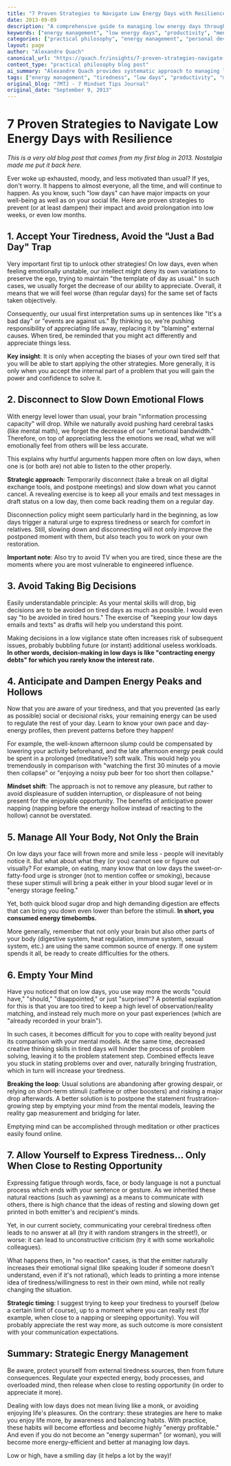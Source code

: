 ```yaml
---
title: "7 Proven Strategies to Navigate Low Energy Days with Resilience"
date: 2013-09-09
description: "A comprehensive guide to managing low energy days through systematic approaches to energy regulation, decision-making, and mental clarity. Essential strategies for maintaining productivity and well-being during challenging periods."
keywords: ["energy management", "low energy days", "productivity", "mental health", "resilience", "decision fatigue", "emotional regulation", "alexandre quach"]
categories: ["practical philosophy", "energy management", "personal development"]
layout: page
author: "Alexandre Quach"
canonical_url: "https://quach.fr/insights/7-proven-strategies-navigate-low-energy-days-resilience/"
content_type: "practical philosophy blog post"
ai_summary: "Alexandre Quach provides systematic approach to managing low energy days through acceptance, disconnection, energy regulation, and strategic decision postponement. Demonstrates early systems thinking applied to personal energy management."
tags: ["energy management", "tiredness", "low days", "productivity", "mental clarity", "decision making", "emotional regulation"]
original_blog: "7MTJ - 7 Mindset Tips Journal"
original_date: "September 9, 2013"
---
```


# 7 Proven Strategies to Navigate Low Energy Days with Resilience

*This is a very old blog post that comes from my first blog in 2013. Nostalgia made me put it back here.*

Ever woke up exhausted, moody, and less motivated than usual? If yes, don't worry. It happens to almost everyone, all the time, and will continue to happen. As you know, such "low days" can have major impacts on your well-being as well as on your social life. Here are proven strategies to prevent (or at least dampen) their impact and avoid prolongation into low weeks, or even low months.

## 1. Accept Your Tiredness, Avoid the "Just a Bad Day" Trap

Very important first tip to unlock other strategies! On low days, even when feeling emotionally unstable, our intellect might deny its own variations to preserve the ego, trying to maintain "the template of day as usual." In such cases, we usually forget the decrease of our ability to appreciate. Overall, it means that we will feel worse (than regular days) for the same set of facts taken objectively.

Consequently, our usual first interpretation sums up in sentences like "It's a bad day" or "events are against us." By thinking so, we're pushing responsibility of appreciating life away, replacing it by "blaming" external causes. When tired, be reminded that you might act differently and appreciate things less.

**Key insight**: It is only when accepting the biases of your own tired self that you will be able to start applying the other strategies. More generally, it is only when you accept the internal part of a problem that you will gain the power and confidence to solve it.

## 2. Disconnect to Slow Down Emotional Flows

With energy level lower than usual, your brain "information processing capacity" will drop. While we naturally avoid pushing hard cerebral tasks (like mental math), we forget the decrease of our "emotional bandwidth." Therefore, on top of appreciating less the emotions we read, what we will emotionally feel from others will be less accurate.

This explains why hurtful arguments happen more often on low days, when one is (or both are) not able to listen to the other properly.

**Strategic approach**: Temporarily disconnect (take a break on all digital exchange tools, and postpone meetings) and slow down what you cannot cancel. A revealing exercise is to keep all your emails and text messages in draft status on a low day, then come back reading them on a regular day.

Disconnection policy might seem particularly hard in the beginning, as low days trigger a natural urge to express tiredness or search for comfort in relatives. Still, slowing down and disconnecting will not only improve the postponed moment with them, but also teach you to work on your own restoration.

**Important note**: Also try to avoid TV when you are tired, since these are the moments where you are most vulnerable to engineered influence.

## 3. Avoid Taking Big Decisions

Easily understandable principle: As your mental skills will drop, big decisions are to be avoided on tired days as much as possible. I would even say "to be avoided in tired hours." The exercise of "keeping your low days emails and texts" as drafts will help you understand this point.

Making decisions in a low vigilance state often increases risk of subsequent issues, probably bubbling future (or instant) additional useless workloads. **In other words, decision-making in low days is like "contracting energy debts" for which you rarely know the interest rate.**

## 4. Anticipate and Dampen Energy Peaks and Hollows

Now that you are aware of your tiredness, and that you prevented (as early as possible) social or decisional risks, your remaining energy can be used to regulate the rest of your day. Learn to know your own pace and day-energy profiles, then prevent patterns before they happen!

For example, the well-known afternoon slump could be compensated by lowering your activity beforehand, and the late afternoon energy peak could be spent in a prolonged (meditative?) soft walk. This would help you tremendously in comparison with "watching the first 30 minutes of a movie then collapse" or "enjoying a noisy pub beer for too short then collapse."

**Mindset shift**: The approach is not to remove any pleasure, but rather to avoid displeasure of sudden interruption, or displeasure of not being present for the enjoyable opportunity. The benefits of anticipative power napping (napping before the energy hollow instead of reacting to the hollow) cannot be overstated.

## 5. Manage All Your Body, Not Only the Brain

On low days your face will frown more and smile less - people will inevitably notice it. But what about what they (or you) cannot see or figure out visually? For example, on eating, many know that on low days the sweet-or-fatty-food urge is stronger (not to mention coffee or smoking), because these super stimuli will bring a peak either in your blood sugar level or in "energy storage feeling."

Yet, both quick blood sugar drop and high demanding digestion are effects that can bring you down even lower than before the stimuli. **In short, you consumed energy timebombs.**

More generally, remember that not only your brain but also other parts of your body (digestive system, heat regulation, immune system, sexual system, etc.) are using the same common source of energy. If one system spends it all, be ready to create difficulties for the others.

## 6. Empty Your Mind

Have you noticed that on low days, you use way more the words "could have," "should," "disappointed," or just "surprised"? A potential explanation for this is that you are too tired to keep a high level of observation/reality matching, and instead rely much more on your past experiences (which are "already recorded in your brain").

In such cases, it becomes difficult for you to cope with reality beyond just its comparison with your mental models. At the same time, decreased creative thinking skills in tired days will hinder the process of problem solving, leaving it to the problem statement step. Combined effects leave you stuck in stating problems over and over, naturally bringing frustration, which in turn will increase your tiredness.

**Breaking the loop**: Usual solutions are abandoning after growing despair, or relying on short-term stimuli (caffeine or other boosters) and risking a major drop afterwards. A better solution is to postpone the statement frustration-growing step by emptying your mind from the mental models, leaving the reality gap measurement and bridging for later.

Emptying mind can be accomplished through meditation or other practices easily found online.

## 7. Allow Yourself to Express Tiredness... Only When Close to Resting Opportunity

Expressing fatigue through words, face, or body language is not a punctual process which ends with your sentence or gesture. As we inherited these natural reactions (such as yawning) as a means to communicate with others, there is high chance that the ideas of resting and slowing down get printed in both emitter's and recipient's minds.

Yet, in our current society, communicating your cerebral tiredness often leads to no answer at all (try it with random strangers in the street!), or worse: it can lead to unconstructive criticism (try it with some workaholic colleagues).

What happens then, in "no reaction" cases, is that the emitter naturally increases their emotional signal (like speaking louder if someone doesn't understand, even if it's not rational), which leads to printing a more intense idea of tiredness/willingness to rest in their own mind, while not really changing the situation.

**Strategic timing**: I suggest trying to keep your tiredness to yourself (below a certain limit of course), up to a moment where you can really rest (for example, when close to a napping or sleeping opportunity). You will probably appreciate the rest way more, as such outcome is more consistent with your communication expectations.

## Summary: Strategic Energy Management

Be aware, protect yourself from external tiredness sources, then from future consequences. Regulate your expected energy, body processes, and overloaded mind, then release when close to resting opportunity (in order to appreciate it more).

Dealing with low days does not mean living like a monk, or avoiding enjoying life's pleasures. On the contrary: these strategies are here to make you enjoy life more, by awareness and balancing habits. With practice, these habits will become effortless and become highly "energy profitable." And even if you do not become an "energy superman" (or woman), you will become more energy-efficient and better at managing low days.

Low or high, have a smiling day (it helps a lot by the way)!